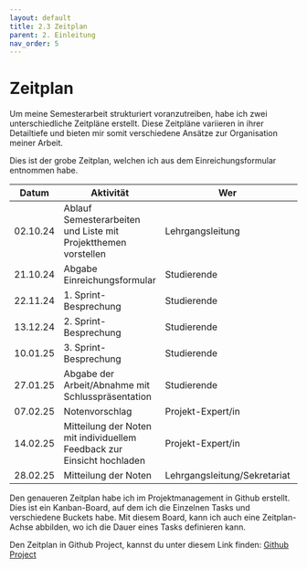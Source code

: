 ```yaml
---
layout: default
title: 2.3 Zeitplan
parent: 2. Einleitung
nav_order: 5
---
```

# Zeitplan

Um meine Semesterarbeit strukturiert voranzutreiben, habe ich zwei unterschiedliche Zeitpläne erstellt. Diese Zeitpläne variieren in ihrer Detailtiefe und bieten mir somit verschiedene Ansätze zur Organisation meiner Arbeit.

Dies ist der grobe Zeitplan, welchen ich aus dem Einreichungsformular entnommen habe. 

| Datum      | Aktivität                                                       | Wer                   | Empfänger               |
|------------|----------------------------------------------------------------|-----------------------|-------------------------|
| 02.10.24   | Ablauf Semesterarbeiten und Liste mit Projektthemen vorstellen | Lehrgangsleitung      | Studierende             |
| 21.10.24   | Abgabe Einreichungsformular                                     | Studierende           | Expert/innen            |
| 22.11.24   | 1. Sprint-Besprechung                                          | Studierende           | Expert/innen            |
| 13.12.24   | 2. Sprint-Besprechung                                          | Studierende           | Expert/innen            |
| 10.01.25   | 3. Sprint-Besprechung                                          | Studierende           | Expert/innen            |
| 27.01.25   | Abgabe der Arbeit/Abnahme mit Schlusspräsentation              | Studierende           | Expert/innen            |
| 07.02.25   | Notenvorschlag                                                 | Projekt-Expert/in     | Lehrgangsleitung        |
| 14.02.25   | Mitteilung der Noten mit individuellem Feedback zur Einsicht hochladen | Projekt-Expert/in | Studierende             |
| 28.02.25   | Mitteilung der Noten                                           | Lehrgangsleitung/Sekretariat | Studierende       |
Den genaueren Zeitplan habe ich im Projektmanagement in Github erstellt. 
Dies ist ein Kanban-Board, auf dem ich die Einzelnen Tasks und verschiedene Buckets habe. 
Mit diesem Board, kann ich auch eine Zeitplan-Achse abbilden, wo ich die Dauer eines Tasks definieren kann. 

Den Zeitplan in Github Project, kannst du unter diesem Link finden: [Github Project](https://github.com/users/Radball-Migi/projects/3) 

